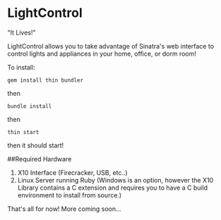 # LightControl
"It Lives!"

LightControl allows you to take advantage of Sinatra's web interface to control lights and appliances in your home, office, or dorm room!

To install:

`gem install thin bundler`

then

`bundle install`

then

`thin start`

then it should start!

##Required Hardware
1. X10 Interface (Firecracker, USB, etc..)
2. Linux Server running Ruby (Windows is an option, however the X10 Library contains a C extension and requires you to have a C build environment to install from source.)

That's all for now! More coming soon...